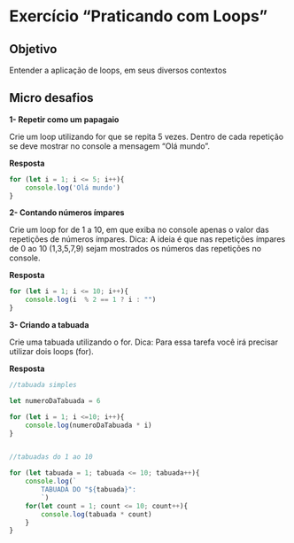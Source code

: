 # Exercício “Praticando com Loops”


## Objetivo

Entender a aplicação de loops, em seus diversos contextos


## Micro desafios


**1- Repetir como um papagaio**

Crie um loop utilizando for que se repita 5 vezes. Dentro de cada repetição se deve mostrar no console a mensagem “Olá mundo”.

**Resposta**

```js
for (let i = 1; i <= 5; i++){
    console.log('Olá mundo')
}
```

**2- Contando números ímpares**

Crie um loop for de 1 a 10, em que exiba no console apenas o valor das repetições de números ímpares. Dica: A ideia é que nas repetições ímpares de 0 ao 10 (1,3,5,7,9) sejam mostrados os números das repetições no console.

**Resposta**

```js
for (let i = 1; i <= 10; i++){
    console.log(i  % 2 == 1 ? i : "")
}
```

**3- Criando a tabuada**

Crie uma tabuada utilizando o for. Dica: Para essa tarefa você irá precisar utilizar dois loops (for).

**Resposta**

```js
//tabuada simples

let numeroDaTabuada = 6

for (let i = 1; i <=10; i++){
    console.log(numeroDaTabuada * i)
}


//tabuadas do 1 ao 10

for (let tabuada = 1; tabuada <= 10; tabuada++){
    console.log(`
        TABUADA DO "${tabuada}":
        `)
    for(let count = 1; count <= 10; count++){
        console.log(tabuada * count)
    }
}
```